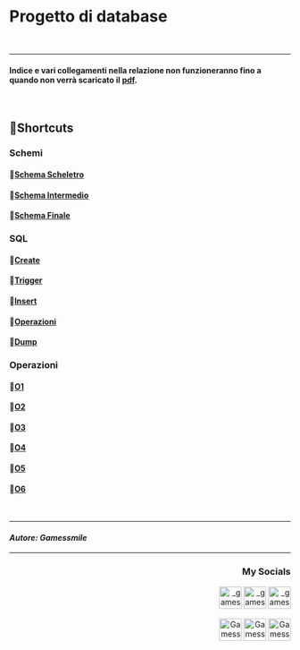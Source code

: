 <html>
<h1>Progetto di database</h1>
<br><hr>

<h4>Indice e vari collegamenti nella relazione non funzioneranno fino a quando non verrà scaricato il <a href="/Relazione/Gioco_di_Ruolo.pdf">pdf</a>.</h5>

<br>

<h2>🎯Shortcuts</h2>
  <h3><b>Schemi</b></h3>
  <h4>💠<a href="/Immagini/Schemi/1_Schema Scheletro.png">Schema Scheletro</a></h4>
  <h4>💠<a href="/Immagini/Schemi/2_Schema Intermedio.png">Schema Intermedio</a></h4>
  <h4>💠<a href="/Immagini/Schemi/3_Schema Finale.png">Schema Finale</a></h4>
  <h3><b>SQL</b></h3>
  <h4>💠<a href="/SQL/create.sql">Create</a></h4>
  <h4>💠<a href="/SQL/trigger.sql">Trigger</a></h4>
  <h4>💠<a href="/SQL/insert.sql">Insert</a></h4>
  <h4>💠<a href="/SQL/operazioni.sql">Operazioni</a></h4>
  <h4>💠<a href="/SQL/dump.sql">Dump</a></h4>
  <h3><b>Operazioni</b></h3>
  <h4>💠<a href="/Immagini/Opeerazioni/o1.png">O1</a></h4>
  <h4>💠<a href="/Immagini/Opeerazioni/o2.png">O2</a></h4>
  <h4>💠<a href="/Immagini/Opeerazioni/o3.png">O3</a></h4>
  <h4>💠<a href="/Immagini/Opeerazioni/o4.png">O4</a></h4>
  <h4>💠<a href="/Immagini/Opeerazioni/o5.png">O5</a></h4>
  <h4>💠<a href="/Immagini/Opeerazioni/o6.png">O6</a></h4>


<br>

<hr><h4 align="left"><i>Autore: Gamessmile</i></h4><hr>
<h3 align="right">My Socials</h3>
<p align="right">
<a href="https://instagram.com/_gamessmile_" target="blank"><img align=center" src="https://cdn.icon-icons.com/icons2/1753/PNG/512/iconfinder-social-media-applications-3instagram-4102579_113804.png" alt="_gamessmile_" height="40" width"50" /></a>
<a href="https://www.youtube.com/channel/UCNpOZ-9ZIvM6wcIyBqYyIdQ" target="blank"><img align=center" src="https://cdn.icon-icons.com/icons2/1211/PNG/512/1491579609-yumminkysocialmedia08_83079.png" alt="_gamessmile_" height="40" width"50" /></a>
<a href="https://tiktok.com/@_gamessmile_" target="blank"><img align=center" src="https://cdn.icon-icons.com/icons2/2864/PNG/512/tiktok_logo_icon_181737.png" alt="_gamessmile_" height="40" width"50" /></a>
</p>
<p align="right">
<a href="https://steamcommunity.com/id/iocomando/" target="blank"><img align=center" src="https://cdn.icon-icons.com/icons2/2108/PNG/512/steam_icon_130822.png" alt="Gamessmile" height="40" width"50" /></a>
<a href="https://discord.com/users/327529848941576194" target="blank"><img align=center" src="https://cdn.icon-icons.com/icons2/2108/PNG/512/discord_icon_130958.png" alt="Gamessmile - Legion" height="40" width"50" /></a>
<a href="https://t.me/Gamessmile" target="blank"><img align=center" src="https://cdn.icon-icons.com/icons2/2108/PNG/512/telegram_icon_130816.png" alt="Gamessmile" height="40" width"50" /></a>
</p>
</html>

</html>